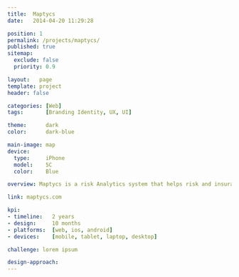 ```yaml
---
title:  Maptycs
date:   2014-04-20 11:29:28

position: 1
permalink: /projects/maptycs/
published: true
sitemap:
  exclude: false
  priority: 0.9

layout:   page
template: project
header: false

categories: [Web]
tags:       [Branding Identity, UX, UI]

theme:      dark
color:      dark-blue

main-image: map
device:
  type:     iPhone
  model:    5C
  color:    Blue

overview: Maptycs is a risk Analytics system that helps risk and insurance professionals maximize the value of information. Maptycs transforms and consolidates your risk and insurance data making it not only easier access, but also easier to analyze and spot trends.

link: maptycs.com

kpi:
- timeline:   2 years
- design:     10 months
- platforms:  [web, ios, android]
- devices:    [mobile, tablet, laptop, desktop]

challenge: lorem ipsum

design-approach:
---
```

